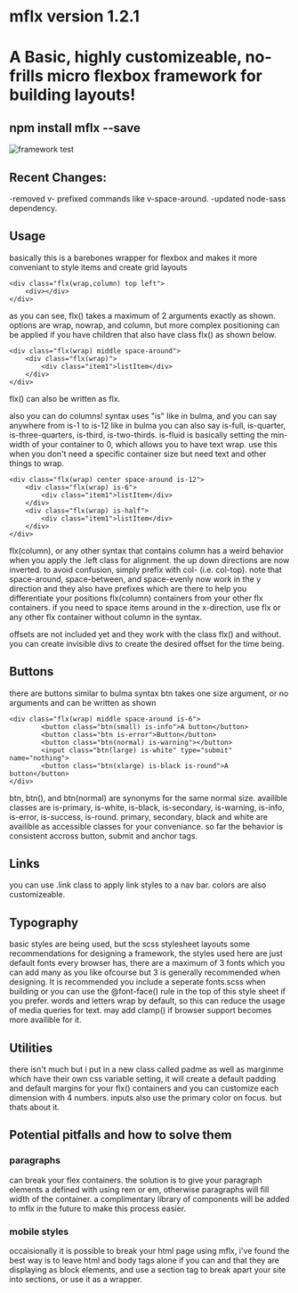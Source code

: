 # mflx version 1.2.1

<h1>A Basic, highly customizeable, no-frills micro flexbox framework for building layouts!</h1>
<h2>npm install mflx --save</h2>
<img src="https://github.com/Meleeman01/mflx/blob/master/test.html%23.png" alt="framework test" title="a test of the framework :D" />

<h2>Recent Changes:</h2>

-removed v- prefixed commands like v-space-around.
-updated node-sass dependency.


<h2>Usage</h2>

basically this is a barebones wrapper for flexbox and makes it more conveniant to style items and create grid layouts
```
<div class="flx(wrap,column) top left"> 
	<div></div>
</div>
```
as you can see, flx() takes a maximum of 2 arguments exactly as shown. options are wrap, nowrap, and column, but more complex positioning can be applied if you have children that also have class flx() as shown below.
```
<div class="flx(wrap) middle space-around">
	<div class="flx(wrap)">
		<div class="item1">listItem</div>
	</div>
</div>
```
flx() can also be written as flx.

also you can do columns! syntax uses "is" like in bulma, and you can say anywhere from is-1 to is-12 like in bulma you can also say is-full, is-quarter, is-three-quarters, is-third, is-two-thirds. is-fluid is basically setting the min-width of your container to 0, which allows you to have text wrap. use this when you don't need a specific container size but need text and other things to wrap.
```
<div class="flx(wrap) center space-around is-12">
	<div class="flx(wrap) is-6">
		<div class="item1">listItem</div>
	</div>
	<div class="flx(wrap) is-half">
		<div class="item1">listItem</div>
	</div>
</div>
```

flx(column), or any other syntax that contains column has a weird behavior when you apply the .left class for alignment. the up down directions are now inverted. to avoid confusion, simply prefix with col- (i.e. col-top). note that space-around, space-between, and space-evenly now work in the y direction and they also have prefixes which are there to help you differentiate your positions flx(column) containers from your other flx containers. if you need to space items around in the x-direction, use flx or any other flx container without column in the syntax.

offsets are not included yet and they work with the class flx() and without. you can create invisible divs to create the desired offset for the time being.

<h2>Buttons</h2> there are buttons similar to bulma syntax btn takes one size argument, or no arguments and can be
written as shown

```
<div class="flx(wrap) middle space-around is-6">
		<button class="btn(small) is-info">A button</button>
		<button class="btn is-error">Button</button>
		<button class="btn(normal) is-warning"></button>
		<input class="btn(large) is-white" type="submit" name="nothing">
		<button class="btn(xlarge) is-black is-round">A button</button>
</div>
```

btn, btn(), and btn(normal) are synonyms for the same normal size.
availible classes are is-primary, is-white, is-black, is-secondary, is-warning, is-info, is-error, is-success, is-round. primary, secondary, black and white are availible as accessible classes for your conveniance. so far the behavior is consistent accross button, submit and anchor tags.
<h2>Links</h2>
you can use .link class to apply link styles to a nav bar. colors are also customizeable.

<h2>Typography</h2> basic styles are being used, but the scss stylesheet layouts some recommendations for designing a framework, the styles used here are just default fonts every browser has, there are a maximum of 3 fonts which you can add many as you like ofcourse but 3 is generally recommended when designing. It is recommended you include a seperate fonts.scss when building or you can use the @font-face() rule in the top of this style sheet if you prefer.
words and letters wrap by default, so this can reduce the usage of media queries for text. may add clamp() if browser support becomes more availible for it.


<h2>Utilities</h2> 
there isn't much but i put in a new class called padme as well as marginme which have their own css variable setting, it will create a default padding and default margins for your flx() containers and you can customize each dimension with 4 numbers. inputs also use the primary color on focus. but thats about it.

<h2>Potential pitfalls and how to solve them</h2>
<h3>paragraphs</h3> can break your flex containers. the solution is to give your paragraph elements a defined with using rem or em, otherwise
paragraphs will fill width of the container. a complimentary library of components will be added to mflx in the future to make this 
process easier.
<h3>mobile styles</h3>
occaisionally it is possible to break your html page using mflx, i've found the best way is to leave html and body tags alone if you can and that they are displaying as block elements, and use a section tag to break apart your site into sections, or use it as a wrapper.

